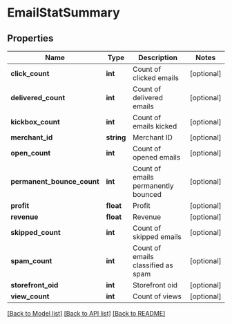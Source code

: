 # EmailStatSummary

## Properties
Name | Type | Description | Notes
------------ | ------------- | ------------- | -------------
**click_count** | **int** | Count of clicked emails | [optional] 
**delivered_count** | **int** | Count of delivered emails | [optional] 
**kickbox_count** | **int** | Count of emails kicked | [optional] 
**merchant_id** | **string** | Merchant ID | [optional] 
**open_count** | **int** | Count of opened emails | [optional] 
**permanent_bounce_count** | **int** | Count of emails permanently bounced | [optional] 
**profit** | **float** | Profit | [optional] 
**revenue** | **float** | Revenue | [optional] 
**skipped_count** | **int** | Count of skipped emails | [optional] 
**spam_count** | **int** | Count of emails classified as spam | [optional] 
**storefront_oid** | **int** | Storefront oid | [optional] 
**view_count** | **int** | Count of views | [optional] 

[[Back to Model list]](../README.md#documentation-for-models) [[Back to API list]](../README.md#documentation-for-api-endpoints) [[Back to README]](../README.md)


